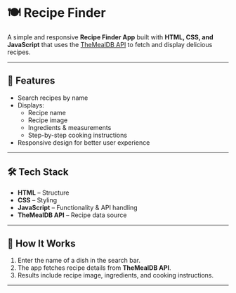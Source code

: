 # 🍽️ Recipe Finder

A simple and responsive **Recipe Finder App** built with **HTML, CSS, and JavaScript** that uses the [TheMealDB API](https://www.themealdb.com/) to fetch and display delicious recipes.

---

## 📌 Features
- Search recipes by name  
- Displays:
  - Recipe name  
  - Recipe image  
  - Ingredients & measurements  
  - Step-by-step cooking instructions  
- Responsive design for better user experience  

---

## 🛠️ Tech Stack
- **HTML** – Structure  
- **CSS** – Styling  
- **JavaScript** – Functionality & API handling  
- **TheMealDB API** – Recipe data source  

---

## 🚀 How It Works
1. Enter the name of a dish in the search bar.  
2. The app fetches recipe details from **TheMealDB API**.  
3. Results include recipe image, ingredients, and cooking instructions.  

---
